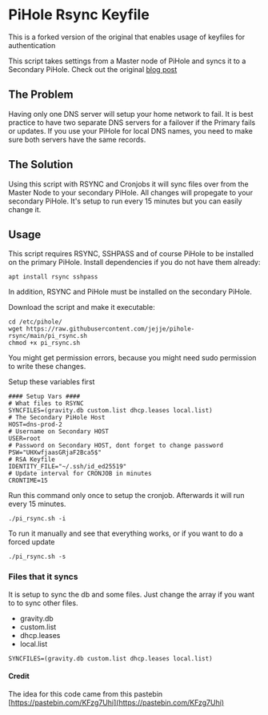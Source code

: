 # PiHole Rsync Keyfile

This is a forked version of the original that enables usage of keyfiles for authentication

This script takes settings from a Master node of PiHole and syncs it to a Secondary PiHole. Check out the original [blog post](https://jejje.net/2021-01-30-sync-two-pihole-dns-servers-for-failover)

## The Problem
Having only one DNS server will setup your home network to fail. It is best practice to have two separate DNS servers for a failover if the Primary fails or updates.
If you use your PiHole for local DNS names, you need to make sure both servers have the same records.

## The Solution
Using this script with RSYNC and Cronjobs it will sync files over from the Master Node to your secondary PiHole. All changes will propegate to your secondary PiHole. It's setup to run every 15 minutes but you can easily change it.

## Usage

This script requires RSYNC, SSHPASS and of course PiHole to be installed on the primary PiHole. Install dependencies if you do not have them already:
```shell
apt install rsync sshpass
```

In addition, RSYNC and PiHole must be installed on the secondary PiHole.

Download the script and make it executable:
```shell
cd /etc/pihole/
wget https://raw.githubusercontent.com/jejje/pihole-rsync/main/pi_rsync.sh
chmod +x pi_rsync.sh
```
You might get permission errors, because you might need sudo permission to write these changes.

Setup these variables first
```shell
#### Setup Vars ####
# What files to RSYNC
SYNCFILES=(gravity.db custom.list dhcp.leases local.list)
# The Secondary PiHole Host
HOST=dns-prod-2
# Username on Secondary HOST
USER=root
# Password on Secondary HOST, dont forget to change password
PSW="UHXwfjaasGRjaF2Bca5$"
# RSA Keyfile
IDENTITY_FILE="~/.ssh/id_ed25519"
# Update interval for CRONJOB in minutes
CRONTIME=15
```

Run this command only once to setup the cronjob. Afterwards it will run every 15 minutes.
```shell
./pi_rsync.sh -i
```

To run it manually and see that everything works, or if you want to do a forced update
```shell
./pi_rsync.sh -s
```

### Files that it syncs
It is setup to sync the db and some files. Just change the array if you want to to sync other files.

* gravity.db
* custom.list
* dhcp.leases
* local.list

```shell
SYNCFILES=(gravity.db custom.list dhcp.leases local.list) 
```

#### Credit
The idea for this code came from this pastebin [https://pastebin.com/KFzg7Uhi](https://pastebin.com/KFzg7Uhi)
